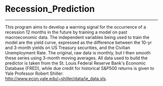 # Recession_Prediction
---
This program aims to develop a warning signal for the occurrence of a recession 12 months in the future by training a model on past  macroeconomic data. The independent variables being used to train the model are the yield curve, expressed as the difference between the 10-yr and 3-month yields on US Treasury securities, and the Civilian Unemployment Rate. The original, raw data is monthly, but I then smooth these series using 3-month moving averages. All data used to build  the predictor is taken from the St. Louis Federal Reserve Bank's Economic Database (FRED), while due credit for historical S&P500 returns is given to Yale Professor Robert Shiller: http://www.econ.yale.edu/~shiller/data/ie_data.xls.
